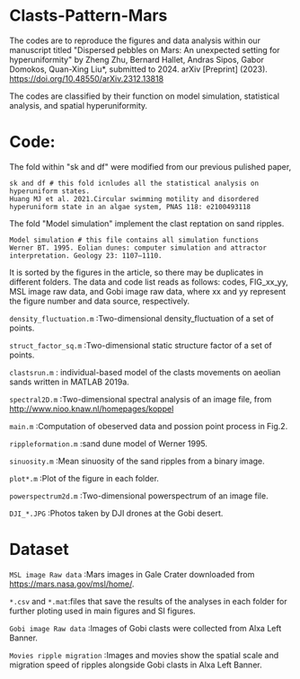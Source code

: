# Clasts-Pattern-Mars
The codes are to reproduce the figures and data analysis within our manuscript titled "Dispersed pebbles on Mars: An unexpected setting for hyperuniformity" by Zheng Zhu, Bernard Hallet, Andras Sipos, Gabor Domokos, Quan-Xing Liu*, submitted to 2024. arXiv [Preprint] (2023). https://doi.org/10.48550/arXiv.2312.13818

The codes are classified by their function on model simulation, statistical analysis, and spatial hyperuniformity. 


# Code:

The fold within "sk and df" were modified from our previous pulished paper,

    sk and df # this fold icnludes all the statistical analysis on hyperuniform states. 
    Huang MJ et al. 2021.Circular swimming motility and disordered hyperuniform state in an algae system, PNAS 118: e2100493118 

The fold "Model simulation"  implement the clast reptation on sand ripples.

    Model simulation # this file contains all simulation functions 
    Werner BT. 1995. Eolian dunes: computer simulation and attractor interpretation. Geology 23: 1107–1110.

It is sorted by the figures in the article, so there may be duplicates in different folders.
The data and code list reads as follows: codes, FIG_xx_yy, MSL image raw data, and Gobi image raw data, where xx and yy represent the figure number and data source, respectively. 

`density_fluctuation.m` :Two-dimensional density_fluctuation of a set of points.

`struct_factor_sq.m` :Two-dimensional static structure factor of a set of points.

`clastsrun.m` : individual-based model of the clasts movements on aeolian sands written in MATLAB 2019a.

`spectral2D.m` :Two-dimensional spectral analysis of an image file, from http://www.nioo.knaw.nl/homepages/koppel

`main.m` :Computation of obeserved data and possion point process in Fig.2.

`rippleformation.m` :sand dune model of Werner 1995.

`sinuosity.m` :Mean sinuosity of the sand ripples from a binary image.

`plot*.m` :Plot of the figure in each folder.

`powerspectrum2d.m` :Two-dimensional powerspectrum of an image file.

`DJI_*.JPG`  :Photos taken by DJI drones at the Gobi desert.

# Dataset

`MSL image Raw data` :Mars images in Gale Crater downloaded from https://mars.nasa.gov/msl/home/.

`*.csv` and `*.mat`:files that save the results of the analyses in each folder for further ploting used in main figures and SI figures.

`Gobi image Raw data` :Images of Gobi clasts were collected from Alxa Left Banner. 

`Movies ripple migration` :Images and movies show the spatial scale and migration speed of ripples  alongside Gobi clasts in Alxa Left Banner. 
